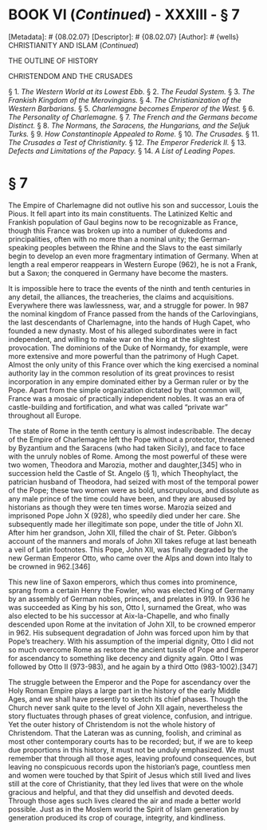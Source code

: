 # BOOK VI (_Continued_) - XXXIII - § 7
[Metadata]: # {08.02.07}
[Descriptor]: # {08.02.07}
[Author]: # {wells}
CHRISTIANITY AND ISLAM (_Continued_)




THE OUTLINE OF HISTORY

CHRISTENDOM AND THE CRUSADES

§ 1. _The Western World at its Lowest Ebb._ § 2. _The Feudal      System._
§ 3. _The Frankish Kingdom of the Merovingians._ § 4. _The
Christianization of the Western Barbarians._ § 5. _Charlemagne      becomes
Emperor of the West._ § 6. _The Personality of      Charlemagne._ § 7. _The
French and the Germans become Distinct._ §      8. _The Normans, the Saracens,
the Hungarians, and the Seljuk      Turks._ § 9. _How Constantinople Appealed
to Rome._ § 10. _The      Crusades._ § 11. _The Crusades a Test of
Christianity._ § 12. _The      Emperor Frederick II._ § 13. _Defects and
Limitations of the      Papacy._ § 14. _A List of Leading Popes._

# § 7
The Empire of Charlemagne did not outlive his son and successor, Louis the
Pious. It fell apart into its main constituents. The Latinized Keltic and
Frankish population of Gaul begins now to be recognizable as France, though
this France was broken up into a number of dukedoms and principalities, often
with no more than a nominal unity; the German-speaking peoples between the
Rhine and the Slavs to the east similarly begin to develop an even more
fragmentary intimation of Germany. When at length a real emperor reappears in
Western Europe (962), he is not a Frank, but a Saxon; the conquered in Germany
have become the masters.

It is impossible here to trace the events of the ninth and tenth centuries in
any detail, the alliances, the treacheries, the claims and acquisitions.
Everywhere there was lawlessness, war, and a struggle for power. In 987 the
nominal kingdom of France passed from the hands of the Carlovingians, the last
descendants of Charlemagne, into the hands of Hugh Capet, who founded a new
dynasty. Most of his alleged subordinates were in fact independent, and willing
to make war on the king at the slightest provocation. The dominions of the Duke
of Normandy, for example, were more extensive and more powerful than the
patrimony of Hugh Capet. Almost the only unity of this France over which the
king exercised a nominal authority lay in the common resolution of its great
provinces to resist incorporation in any empire dominated either by a German
ruler or by the Pope. Apart from the simple organization dictated by that
common will, France was a mosaic of practically independent nobles. It was an
era of castle-building and fortification, and what was called “private war”
throughout all Europe.

The state of Rome in the tenth century is almost indescribable. The decay of
the Empire of Charlemagne left the Pope without a protector, threatened by
Byzantium and the Saracens (who had taken Sicily), and face to face with the
unruly nobles of Rome. Among the most powerful of these were two women,
Theodora and Marozia, mother and daughter,[345] who in succession held the
Castle of St. Angelo (§ 1), which Theophylact, the patrician husband of
Theodora, had seized with most of the temporal power of the Pope; these two
women were as bold, unscrupulous, and dissolute as any male prince of the time
could have been, and they are abused by historians as though they were ten
times worse. Marozia seized and imprisoned Pope John X (928), who speedily died
under her care. She subsequently made her illegitimate son pope, under the
title of John XI. After him her grandson, John XII, filled the chair of St.
Peter. Gibbon’s account of the manners and morals of John XII takes refuge at
last beneath a veil of Latin footnotes. This Pope, John XII, was finally
degraded by the new German Emperor Otto, who came over the Alps and down into
Italy to be crowned in 962.[346]

This new line of Saxon emperors, which thus comes into prominence, sprang from
a certain Henry the Fowler, who was elected King of Germany by an assembly of
German nobles, princes, and prelates in 919. In 936 he was succeeded as King by
his son, Otto I, surnamed the Great, who was also elected to be his successor
at Aix-la-Chapelle, and who finally descended upon Rome at the invitation of
John XII, to be crowned emperor in 962. His subsequent degradation of John was
forced upon him by that Pope’s treachery. With his assumption of the imperial
dignity, Otto I did not so much overcome Rome as restore the ancient tussle of
Pope and Emperor for ascendancy to something like decency and dignity again.
Otto I was followed by Otto II (973-983), and he again by a third Otto
(983-1002).[347]

The struggle between the Emperor and the Pope for ascendancy over the Holy
Roman Empire plays a large part in the history of the early Middle Ages, and we
shall have presently to sketch its chief phases. Though the Church never sank
quite to the level of John XII again, nevertheless the story fluctuates through
phases of great violence, confusion, and intrigue. Yet the outer history of
Christendom is not the whole history of Christendom. That the Lateran was as
cunning, foolish, and criminal as most other contemporary courts has to be
recorded; but, if we are to keep due proportions in this history, it must not
be unduly emphasized. We must remember that through all those ages, leaving
profound consequences, but leaving no conspicuous records upon the historian’s
page, countless men and women were touched by that Spirit of Jesus which still
lived and lives still at the core of Christianity, that they led lives that
were on the whole gracious and helpful, and that they did unselfish and devoted
deeds. Through those ages such lives cleared the air and made a better world
possible. Just as in the Moslem world the Spirit of Islam generation by
generation produced its crop of courage, integrity, and kindliness.


